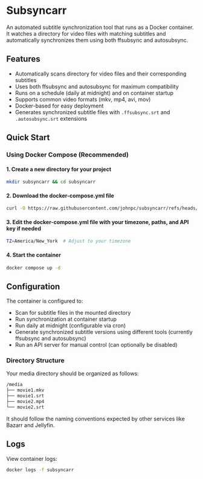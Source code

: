 # Subsyncarr

An automated subtitle synchronization tool that runs as a Docker container. It watches a directory for video files with matching subtitles and automatically synchronizes them using both ffsubsync and autosubsync.

## Features

- Automatically scans directory for video files and their corresponding subtitles
- Uses both ffsubsync and autosubsync for maximum compatibility
- Runs on a schedule (daily at midnight) and on container startup
- Supports common video formats (mkv, mp4, avi, mov)
- Docker-based for easy deployment
- Generates synchronized subtitle files with `.ffsubsync.srt` and `.autosubsync.srt` extensions

## Quick Start

### Using Docker Compose (Recommended)

#### 1. Create a new directory for your project

```bash
mkdir subsyncarr && cd subsyncarr
```

#### 2. Download the docker-compose.yml file

```bash
curl -O https://raw.githubusercontent.com/johnpc/subsyncarr/refs/heads/main/docker-compose.yaml
```

#### 3. Edit the docker-compose.yml file with your timezone, paths, and API key if needed

```bash
TZ=America/New_York  # Adjust to your timezone
```

#### 4. Start the container

```bash
docker compose up -d
```

## Configuration

The container is configured to:

- Scan for subtitle files in the mounted directory
- Run synchronization at container startup
- Run daily at midnight (configurable via cron)
- Generate synchronized subtitle versions using different tools (currently ffsubsync and autosubsync)
- Run an API server for manual control (can optionally be disabled)

### Directory Structure

Your media directory should be organized as follows:

```txt
/media
├── movie1.mkv
├── movie1.srt
├── movie2.mp4
└── movie2.srt
```

It should follow the naming conventions expected by other services like Bazarr and Jellyfin.

## Logs

View container logs:

```bash
docker logs -f subsyncarr
```
